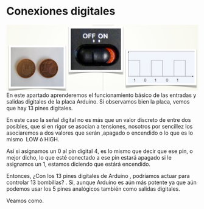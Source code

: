 
# Conexiones digitales

![](img/Captura_de_pantalla_2015-05-19_a_las_11.28.09.png)
En este apartado aprenderemos el funcionamiento básico de las entradas y salidas digitales de la placa Arduino. Si observamos bien la placa, vemos que hay 13 pines digitales. 

En este caso la señal digital no es más que un valor discreto de entre dos posibles, que si en rigor se asocian a tensiones, nosotros por sencillez los asociaremos a dos valores que serán ,apagado o encendido o lo que es lo mismo  LOW ó HIGH.

Así si asignamos un 0 al pin digital 4, es lo mismo que decir que ese pin, o mejor dicho, lo que esté conectado a ese pin estará apagado si le asignamos un 1, estamos diciendo que estárá encendido.

Entonces, ¿Con los 13 pines digitales de Arduino , podríamos actuar para controlar 13 bombillas? . Si, aunque Arduino es aún más potente ya que aún podemos usar los 5 pines analógicos también como salidas digitales.

Veamos como.



